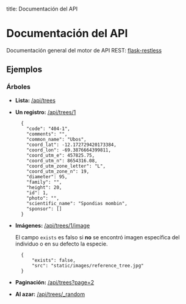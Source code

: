 title: Documentación del API

# Documentación del API

Documentación general del motor de API REST: [flask-restless](http://flask-restless.readthedocs.io/en/stable/requestformat.html)

## Ejemplos

### Árboles

- **Lista:** [/api/trees](/api/trees)

- **Un registro:** [/api/trees/1](/api/trees/1)

        {
          "code": "404-1",
          "comments": "",
          "common_name": "Ubos",
          "coord_lat": -12.172729420173384,
          "coord_lon": -69.3876664399811,
          "coord_utm_e": 457825.75,
          "coord_utm_n": 8654316.08,
          "coord_utm_zone_letter": "L",
          "coord_utm_zone_n": 19,
          "diameter": 95,
          "family": "",
          "height": 20,
          "id": 1,
          "photo": "",
          "scientific_name": "Spondias mombin",
          "sponsor": []
        }

- **Imágenes:** [/api/trees/1/image](/api/trees/1/image)
    
    El campo `exists` es falso si **no** se encontró imagen específica del individuo o en su defecto la especie.

        {
            "exists": false,
            "src": "static/images/reference_tree.jpg"
        }

- **Paginación:** [/api/trees?page=2](/api/trees?page=2)

- **Al azar:** [/api/trees/\_random](/api/trees/_random)

